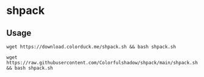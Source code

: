 # shpack

## Usage
```
wget https://download.colorduck.me/shpack.sh && bash shpack.sh
```
```
wget https://raw.githubusercontent.com/Colorfulshadow/shpack/main/shpack.sh && bash shpack.sh
```
